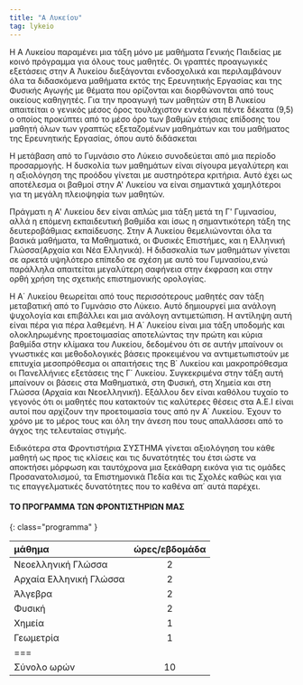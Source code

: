 ```yaml
---
title: "Α Λυκείου"
tag: lykeio
---
```


Η Α Λυκείου παραμένει μια τάξη μόνο με μαθήματα Γενικής Παιδείας με κοινό πρόγραμμα για όλους τους
μαθητές.
Οι γραπτές προαγωγικές εξετάσεις στην Α ́Λυκείου διεξάγονται ενδοσχολικά και περιλαμβάνουν όλα τα διδασκόμενα μαθήματα εκτός της Ερευνητικής Εργασίας και της Φυσικής Αγωγής με θέματα που ορίζονται και
διορθώνονται από τους οικείους καθηγητές.
Για την προαγωγή των μαθητών στη Β ́Λυκείου απαιτείται ο γενικός μέσος όρος τουλάχιστον εννέα και πέντε
δέκατα (9,5) ο οποίος προκύπτει από το μέσο όρο των βαθμών ετήσιας επίδοσης του μαθητή όλων των γραπτώς εξεταζομένων μαθημάτων και του μαθήματος της Ερευνητικής Εργασίας, όπου αυτό διδάσκεται

Η μετάβαση από το Γυμνάσιο στο Λύκειο συνοδεύεται από μια περίοδο προσαρμογής.
Η δυσκολία των μαθημάτων είναι σίγουρα μεγαλύτερη και η αξιολόγηση της προόδου γίνεται με αυστηρότερα κριτήρια.
Αυτό έχει ως αποτέλεσμα οι βαθμοί στην Α' Λυκείου να είναι σημαντικά χαμηλότεροι για τη μεγάλη πλειοψηφία των μαθητών.

Πράγματι η Α' Λυκείου δεν είναι απλώς μια τάξη μετά τη Γ' Γυμνασίου, αλλά η επόμενη εκπαιδευτική βαθμίδα και
ίσως η σημαντικότερη τάξη της δευτεροβάθμιας εκπαίδευσης.
Στην Α ́Λυκείου θεμελιώνονται όλα τα βασικά μαθήματα, τα Μαθηματικά, οι Φυσικές Επιστήμες,
και η Ελληνική Γλώσσα(Αρχαία και Νέα Ελληνικά).
Η διδασκαλία των μαθημάτων γίνεται σε αρκετά υψηλότερο επίπεδο σε σχέση με αυτό του
Γυμνασίου,ενώ παράλληλα απαιτείται μεγαλύτερη σαφήνεια στην έκφραση και στην ορθή
χρήση της σχετικής επιστημονικής ορολογίας.

Η Α΄ Λυκείου θεωρείται από τους περισσότερους μαθητές σαν τάξη μεταβατική από το Γυμνάσιο
στο Λύκειο. Αυτό δημιουργεί μια ανάλογη ψυχολογία και επιβάλλει και μια ανάλογη
αντιμετώπιση. Η αντίληψη αυτή είναι πέρα για πέρα λαθεμένη. Η Α΄ Λυκείου είναι
μια τάξη υποδομής και ολοκληρωμένης προετοιμασίας αποτελώντας την πρώτη και
κύρια βαθμίδα στην κλίμακα του Λυκείου, δεδομένου ότι σε αυτήν μπαίνουν οι
γνωστικές και μεθοδολογικές βάσεις προκειμένου να αντιμετωπιστούν με επιτυχία
μεσοπρόθεσμα οι απαιτήσεις της Β΄ Λυκείου και μακροπρόθεσμα οι Πανελλήνιες
εξετάσεις της Γ΄ Λυκείου. Συγκεκριμένα στην τάξη αυτή μπαίνουν οι βάσεις στα
Μαθηματικά, στη Φυσική, στη Χημεία και στη Γλώσσα (Αρχαία και Νεοελληνική).
Εξάλλου δεν είναι καθόλου τυχαίο το γεγονός ότι οι μαθητές που κατακτούν τις
καλύτερες θέσεις στα Α.Ε.Ι είναι αυτοί που αρχίζουν την προετοιμασία τους από ην Α΄ Λυκείου. Έχουν το χρόνο με το μέρος τους και όλη την άνεση που τους απαλλάσσει από το άγχος της τελευταίας στιγμής. 

Ειδικότερα στα Φροντιστήρια ΣΥΣΤΗΜΑ γίνεται αξιολόγηση του κάθε μαθητή ως προς τις κλίσεις και τις δυνατότητές του έτσι ώστε να αποκτήσει μόρφωση και ταυτόχρονα μια ξεκάθαρη εικόνα για τις ομάδες Προσανατολισμού, τα Επιστημονικά
Πεδία και τις Σχολές καθώς και για τις επαγγελματικές δυνατότητες που το καθένα
απ΄ αυτά παρέχει.

#### ΤΟ ΠΡΟΓΡΑΜΜΑ ΤΩΝ ΦΡΟΝΤΙΣΤΗΡΙΩΝ ΜΑΣ
{: class="programma" }


| μάθημα | ώρες/εβδομάδα |
|:-------|:-------:|
| Νεοελληνική Γλώσσα |2|
| Αρχαία Ελληνική Γλώσσα | 2|
| Άλγεβρα |2|
| Φυσική |2|
| Χημεία |1|
| Γεωμετρία |1|
|===
| Σύνολο ωρών |10|